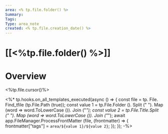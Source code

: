 ```yaml
---
area: <% tp.file.folder() %>
Summary: 
Tags: 
Type: area_note
created: <% tp.file.creation_date() %>
---
```

# [[<%tp.file.folder() %>]] 
# Overview
<%tp.file.cursor()%>

<%* tp.hooks.on_all_templates_executed(async () => { const file = tp. File. Find_tfile (tp.File.Path (true)); const value 1 = tp.File.Folder (). Split (" "). Map (word => word.ToLowerCase ()). Join ("_"); const value 2 = tp.File.Title.Split (" "). Map (word => word.ToLowerCase ()). Join ("_"); await app.FileManager.ProcessFrontMatter (file, (frontmatter) => { frontmatter["tags"] = `area/${value 1}/${value 2}`; }); }); -%>